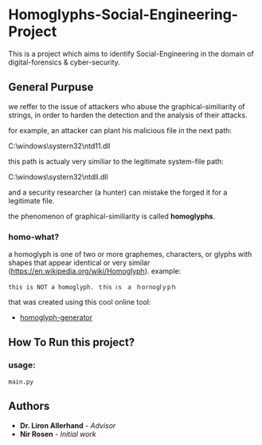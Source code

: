 # Homoglyphs-Social-Engineering-Project
This is a project which aims to identify Social-Engineering in the domain of digital-forensics & cyber-security.

## General Purpuse
we reffer to the issue of attackers who abuse the graphical-similiarity of strings, in order to harden the detection and the analysis of their attacks. 

for example, an attacker can plant his malicious file in the next path:

C:\windows\systern32\ntd11.dll

this path is actualy very similiar to the legitimate system-file path:

C:\windows\systern32\ntdll.dll

and a security researcher (a hunter) can mistake the forged it for a legitimate file.

the phenomenon of graphical-similiarity is called **homoglyphs**.

### homo-what?
a homoglyph is one of two or more graphemes, characters, or glyphs with shapes that appear identical or very similar (https://en.wikipedia.org/wiki/Homoglyph).
example: 
```
this is NOT a homoglyph. ｔһⅰѕ Ꭵｓ ａ ｈоrnοɡⅼｙрｈ
```
that was created using this cool online tool:
* [homoglyph-generator](https://www.irongeek.com/homoglyph-attack-generator.php)

## How To Run this project?
### usage: 
```
main.py
```

## Authors

* **Dr. Liron Allerhand** - *Advisor*
* **Nir Rosen** - *Initial work*
